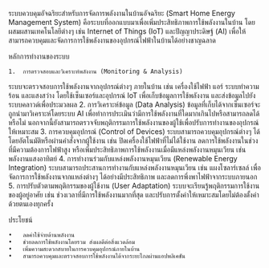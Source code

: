 ระบบควบคุมอัจฉริยะสำหรับการจัดการพลังงานในบ้านอัจฉริยะ (Smart Home Energy Management System) คือระบบที่ออกแบบมาเพื่อเพิ่มประสิทธิภาพการใช้พลังงานในบ้าน โดยผสมผสานเทคโนโลยีต่างๆ เช่น Internet of Things (IoT) และปัญญาประดิษฐ์ (AI) เพื่อให้สามารถควบคุมและจัดการการใช้พลังงานของอุปกรณ์ไฟฟ้าในบ้านได้อย่างชาญฉลาด

หลักการทำงานของระบบ

	1.	การตรวจสอบและวิเคราะห์พลังงาน (Monitoring & Analysis)
ระบบจะตรวจสอบการใช้พลังงานจากอุปกรณ์ต่างๆ ภายในบ้าน เช่น เครื่องใช้ไฟฟ้า แอร์ ระบบทำความร้อน และแสงสว่าง โดยใช้เซ็นเซอร์และอุปกรณ์ IoT เพื่อเก็บข้อมูลการใช้พลังงาน และส่งข้อมูลไปยังระบบคลาวด์เพื่อประมวลผล
	2.	การวิเคราะห์ข้อมูล (Data Analysis)
ข้อมูลที่เก็บได้จากเซ็นเซอร์จะถูกนำมาวิเคราะห์โดยระบบ AI เพื่อทำการประเมินว่ามีการใช้พลังงานที่ใดมากเกินไปหรือสามารถลดได้หรือไม่ นอกจากนี้ยังสามารถตรวจจับพฤติกรรมการใช้พลังงานของผู้ใช้เพื่อปรับการทำงานของอุปกรณ์ให้เหมาะสม
	3.	การควบคุมอุปกรณ์ (Control of Devices)
ระบบสามารถควบคุมอุปกรณ์ต่างๆ ได้โดยอัตโนมัติหรือผ่านคำสั่งจากผู้ใช้งาน เช่น ปิดเครื่องใช้ไฟฟ้าที่ไม่ได้ใช้งาน ลดการใช้พลังงานในช่วงที่มีความต้องการไฟฟ้าสูง หรือเพิ่มประสิทธิภาพการใช้พลังงานเมื่อมีแหล่งพลังงานหมุนเวียน เช่น พลังงานแสงอาทิตย์
	4.	การทำงานร่วมกับแหล่งพลังงานหมุนเวียน (Renewable Energy Integration)
ระบบสามารถประสานการทำงานกับแหล่งพลังงานหมุนเวียน เช่น แผงโซลาร์เซลล์ เพื่อจัดการการใช้พลังงานจากแหล่งต่างๆ ได้อย่างมีประสิทธิภาพ และลดการพึ่งพาไฟฟ้าจากระบบภายนอก
	5.	การปรับตัวตามพฤติกรรมของผู้ใช้งาน (User Adaptation)
ระบบจะเรียนรู้พฤติกรรมการใช้งานของผู้อยู่อาศัย เช่น ช่วงเวลาที่มีการใช้พลังงานมากที่สุด และปรับการตั้งค่าให้เหมาะสมโดยไม่ต้องตั้งค่าด้วยตนเองทุกครั้ง

ประโยชน์

	•	ลดค่าใช้จ่ายด้านพลังงาน
	•	ช่วยลดการใช้พลังงานโดยรวม ส่งผลดีต่อสิ่งแวดล้อม
	•	เพิ่มความสะดวกสบายในการควบคุมอุปกรณ์ภายในบ้าน
	•	สามารถควบคุมและตรวจสอบการใช้พลังงานได้จากระยะไกลผ่านแอปพลิเคชัน
